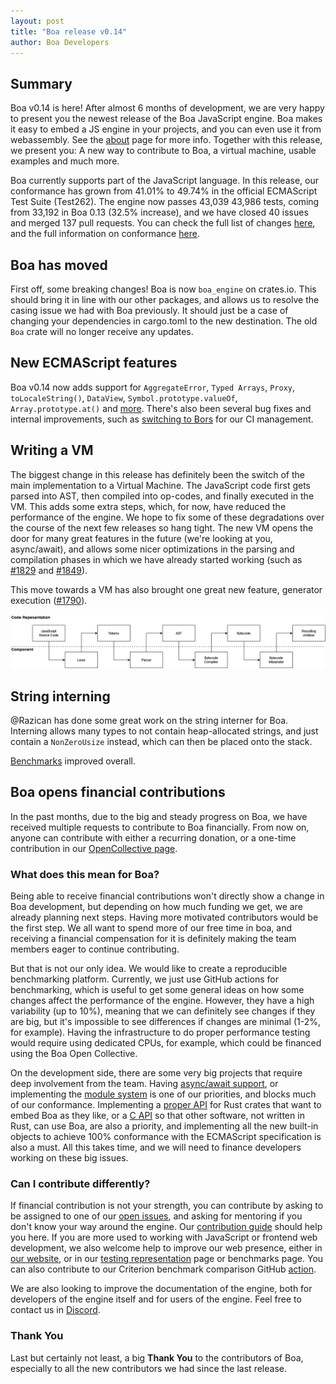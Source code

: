 ```yaml
---
layout: post
title: "Boa release v0.14"
author: Boa Developers
---
```


## Summary

Boa v0.14 is here! After almost 6 months of development, we are very happy to present you the newest release of the Boa
JavaScript engine. Boa makes it easy to embed a JS engine in your projects, and you can even use it from webassembly. See
the [about](/about) page for more info. Together with this release, we present you: A new way to contribute to Boa, a virtual machine, usable examples and much more.

Boa currently supports part of the JavaScript language. In this release, our conformance has grown from 41.01% to 49.74%
in the official ECMAScript Test Suite (Test262). The engine now passes 43,039 43,986 tests, coming from 33,192 in Boa 0.13
(32.5% increase), and we have closed 40 issues and merged 137 pull requests. You can check the full list of changes
[here](https://github.com/boa-dev/boa/blob/v0.14/CHANGELOG.md), and the full information on conformance
[here](https://boa-dev.github.io/boa/test262/).

## Boa has moved

First off, some breaking changes!
Boa is now `boa_engine` on crates.io. This should bring it in line with our other packages, and allows us to resolve the casing issue we had with Boa previously. It should just be a case of changing your dependencies in cargo.toml to the new destination. The old `Boa` crate will no longer receive any updates.

## New ECMAScript features

Boa v0.14 now adds support for `AggregateError`, `Typed Arrays`, `Proxy`, `toLocaleString()`, `DataView`, `Symbol.prototype.valueOf`, `Array.prototype.at()` and [more](https://github.com/boa-dev/boa/blob/v0.14/CHANGELOG.md). There's also been several bug fixes and internal improvements, such as [switching to Bors](https://github.com/boa-dev/boa/pull/1684) for our CI management.

## Writing a VM

The biggest change in this release has definitely been the switch of the main implementation to a Virtual Machine. The
JavaScript code first gets parsed into AST, then compiled into op-codes, and finally executed in the VM. This adds some
extra steps, which, for now, have reduced the performance of the engine. We hope to fix some of these degradations over the course of the next few releases so hang tight. The new VM opens the door for many great features in the future (we're looking at you, async/await), and allows some nicer optimizations in the parsing and compilation phases in which we have already started working (such as [#1829](https://github.com/boa-dev/boa/pull/1829) and
[#1849](https://github.com/boa-dev/boa/pull/1849)).

This move towards a VM has also brought one great new feature, generator execution ([#1790](https://github.com/boa-dev/boa/pull/1790)).

![img](/images/2022-03-15/boa_architecture.png)

## String interning

@Razican has done some great work on the string interner for Boa. Interning allows many types to not contain heap-allocated strings, and just contain a `NonZeroUsize` instead, which can then be placed onto the stack.

[Benchmarks](https://github.com/boa-dev/boa/pull/1765#issuecomment-1019474176) improved overall.

## Boa opens financial contributions

In the past months, due to the big and steady progress on Boa, we have received multiple requests to contribute to Boa
financially. From now on, anyone can contribute with either a recurring donation, or a one-time contribution in our
[OpenCollective page](https://opencollective.com/boa).

### What does this mean for Boa?

Being able to receive financial contributions won't directly show a change in Boa development, but depending on how much
funding we get, we are already planning next steps. Having more motivated contributors would be the first step. We all
want to spend more of our free time in boa, and receiving a financial compensation for it is definitely making the team
members eager to continue contributing.

But that is not our only idea. We would like to create a reproducible benchmarking platform. Currently, we just use GitHub
actions for benchmarking, which is useful to get some general ideas on how some changes affect the performance of the
engine. However, they have a high variability (up to 10%), meaning that we can definitely see changes if they are big, but it's
impossible to see differences if changes are minimal (1-2%, for example). Having the infrastructure to do proper performance
testing would require using dedicated CPUs, for example, which could be financed using the Boa Open Collective.

On the development side, there are some very big projects that require deep involvement from the team. Having
[async/await support](https://github.com/boa-dev/boa/projects/3), or implementing the
[module system](https://github.com/boa-dev/boa/issues/64) is one of our priorities, and blocks much of our conformance.
Implementing a [proper API](https://github.com/boa-dev/boa/discussions/1531) for Rust crates that want to embed Boa as they
like, or a [C API](https://github.com/boa-dev/boa/issues/332) so that other software, not written in Rust, can use Boa,
are also a priority, and implementing all the new built-in objects to achieve 100% conformance with the ECMAScript
specification is also a must. All this takes time, and we will need to finance developers working on these big issues.

### Can I contribute differently?

If financial contribution is not your strength, you can contribute by asking to be assigned to one of our
[open issues](https://github.com/boa-dev/boa/issues?q=is%3Aopen+is%3Aissue+no%3Aassignee), and asking for mentoring if you
don't know your way around the engine. Our [contribution guide](https://github.com/boa-dev/boa/blob/main/CONTRIBUTING.md)
should help you here. If you are more used to working with JavaScript or frontend web development, we also
welcome help to improve our web presence, either in [our website](https://github.com/boa-dev/boa-dev.github.io), or in
our [testing representation](https://github.com/boa-dev/boa/issues/820) page or benchmarks page. You can also contribute to
our Criterion benchmark comparison GitHub [action](https://github.com/boa-dev/criterion-compare-action).

We are also looking to improve the documentation of the engine, both for developers of the engine itself and for users of the
engine. Feel free to contact us in [Discord](https://discord.gg/tUFFk9Y).

### Thank You

Last but certainly not least, a big **Thank You** to the contributors of Boa, especially to all the new contributors we had since the last release.
